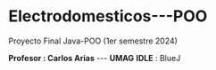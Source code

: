 # Electrodomesticos---POO
Proyecto Final Java-POO (1er semestre 2024)

**Profesor : Carlos Arias** --- **UMAG**
**IDLE** : BlueJ
